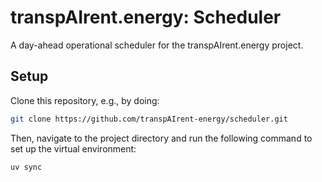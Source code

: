 # transpAIrent.energy: Scheduler

A day-ahead operational scheduler for the transpAIrent.energy project.

## Setup

Clone this repository, e.g., by doing:

```bash
git clone https://github.com/transpAIrent-energy/scheduler.git
```

Then, navigate to the project directory and run the following command to set up the virtual environment:

```bash
uv sync
```
